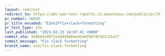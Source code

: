 ```yaml
---
layout: redirect
redirect_to: https://a8c-woo-test-reports.s3.amazonaws.com/public/pr/36930/e2e/index.html
pr_number: 36930
pr_title_encoded: "E2e%2Ffix+slack+formatting"
pr_test_type: e2e
last_published: "2023-02-23 14:07:41 +0000"
commit_sha: 5e866da98f2e3d44b88eedda0290745361c21af7
commit_message: "Fix slack formatting"
branch_name: e2e/fix-slack-formatting
---
```

